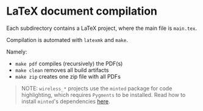 # LaTeX document compilation

Each subdirectory contains a LaTeX project, where the main file is `main.tex`.

Compilation is automated with `latexmk` and `make`.

Namely:

* `make pdf` compiles (recursively) the PDF(s)
* `make clean` removes all build artifacts
* `make zip` creates one zip file with all PDFs

> NOTE: `wireless_*` projects use the `minted` package for code highlighting, which requires `Pygments` to be installed. Read how to install `minted`'s dependencies [here](https://texdoc.org/serve/minted.pdf/0).
